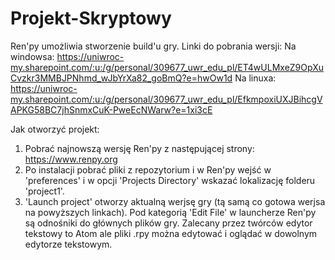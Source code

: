 # Projekt-Skryptowy
Ren'py umożliwia stworzenie build'u gry.
Linki do pobrania wersji:
  Na windowsa:
    https://uniwroc-my.sharepoint.com/:u:/g/personal/309677_uwr_edu_pl/ET4wULMxeZ9OpXuCvzkr3MMBJPNhmd_wJbYrXa82_goBmQ?e=hwOw1d
  Na linuxa:
    https://uniwroc-my.sharepoint.com/:u:/g/personal/309677_uwr_edu_pl/EfkmpoxiUXJBihcgVAPKG58BC7jhSnmxCuK-PweEcNWarw?e=1xi3cE

Jak otworzyć projekt:
  1. Pobrać najnowszą wersję Ren'py z następującej strony:
     https://www.renpy.org
  2. Po instalacji pobrać pliki z repozytorium i w Ren'py wejść w 'preferences' i w opcji 'Projects Directory'
     wskazać lokalizację folderu 'project1'.
  3. 'Launch project' otworzy aktualną werjsę gry (tą samą co gotowa werjsa na powyższych linkach). Pod kategorią 'Edit File'
     w launcherze Ren'py są odnośniki do głównych plików gry. Zalecany przez twórców edytor tekstowy to Atom ale pliki .rpy można edytować
     i oglądać w dowolnym edytorze tekstowym.
